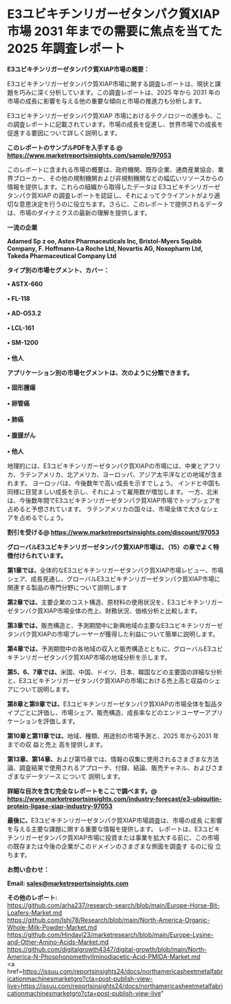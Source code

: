 # E3ユビキチンリガーゼタンパク質XIAP 市場 2031 年までの需要に焦点を当てた 2025 年調査レポート

<strong><b>E3ユビキチンリガーゼタンパク質XIAP市場の概要：</b></strong>

E3ユビキチンリガーゼタンパク質XIAP市場に関する調査レポートは、現状と課題を巧みに深く分析しています。この調査レポートは、2025 年から 2031 年の市場の成長に影響を与える他の重要な傾向と市場の推進力も分析します。

E3ユビキチンリガーゼタンパク質XIAP 市場におけるテクノロジーの進歩も、この調査レポートに記載されています。市場の成長を促進し、世界市場での成長を促進する要因について詳しく説明します。

<strong>このレポートのサンプルPDFを入手する @ <a href=https://www.marketreportsinsights.com/sample/97053>https://www.marketreportsinsights.com/sample/97053</a></strong>

このレポートに含まれる市場の概要は、政府機関、既存企業、通商産業協会、業界ブローカー、その他の規制機関および非規制機関などの幅広いリソースからの情報を提供します。これらの組織から取得したデータは E3ユビキチンリガーゼタンパク質XIAP の調査レポートを認証し、それによってクライアントがより適切な意思決定を行うのに役立ちます。さらに、このレポートで提供されるデータは、市場のダイナミクスの最新の理解を提供します。

<strong>一流の企業</strong>

<strong><b>Adamed Sp z oo, Astex Pharmaceuticals Inc, Bristol-Myers Squibb Company, F. Hoffmann-La Roche Ltd, Novartis AG, Noxopharm Ltd, Takeda Pharmaceutical Company Ltd</b></strong>

<strong><b>タイプ別の市場セグメント、カバー：</b></strong>

<strong>• ASTX-660<br><br>• FL-118<br><br>• AD-O53.2<br><br>• LCL-161<br><br>• SM-1200<br><br>• 他人</strong>

<strong><b>アプリケーション別の市場セグメントは、次のように分類できます。</b></strong>

<strong>• 固形腫瘍<br><br>• 卵管癌<br><br>• 肺癌<br><br>• 腹膜がん<br><br>• 他人</strong>

 地理的には、E3ユビキチンリガーゼタンパク質XIAPの市場には、中東とアフリカ、ラテンアメリカ、北アメリカ、ヨーロッパ、アジア太平洋などの地域が含まれます。 ヨーロッパは、今後数年で高い成長を示すでしょう。 インドと中国も同様に目覚ましい成長を示し、それによって雇用数が増加します。 一方、北米は、今後数年間でE3ユビキチンリガーゼタンパク質XIAP市場でトップシェアを占めると予想されています。 ラテンアメリカの国々は、市場全体で大きなシェアを占めるでしょう。

<strong>割引を受ける@ <a href=https://www.marketreportsinsights.com/discount/97053>https://www.marketreportsinsights.com/discount/97053</a></strong>

<strong><b>グローバルE3ユビキチンリガーゼタンパク質XIAP市場は、（15）の章でよく特徴付けられています。</b></strong>

<strong><b>第</b></strong><strong><b>1章では、</b></strong>全体的なE3ユビキチンリガーゼタンパク質XIAP市場レビュー、市場シェア、成長見通し、グローバルE3ユビキチンリガーゼタンパク質XIAP市場に関連する製品の専門分野について説明します

<strong><b>第2章では、</b></strong>主要企業のコスト構造、原材料の使用状況を、E3ユビキチンリガーゼタンパク質XIAP市場全体の売上、財務状況、価格分析と比較します。

<strong><b>第3章では、</b></strong>販売構造と、予測期間中に新興地域の主要なE3ユビキチンリガーゼタンパク質XIAPの市場プレーヤーが獲得した利益について簡単に説明します。

<strong><b>第4章では、</b></strong>予測期間中の各地域の収入と販売構造とともに、グローバルE3ユビキチンリガーゼタンパク質XIAP市場の地域分析を示します。

<strong><b>第5、6、7章では、</b></strong>米国、中国、ドイツ、日本、韓国などの主要国の詳細な分析と、E3ユビキチンリガーゼタンパク質XIAPの市場における売上高と収益のシェアについて説明します。

<strong><b>第8章と第9章では、</b></strong>E3ユビキチンリガーゼタンパク質XIAPの市場全体を製品タイプごとに評価し、市場シェア、販売構造、成長率などのエンドユーザーアプリケーションを評価します。

<strong><b>第10章と第11章では、</b></strong>地域、種類、用途別の市場予測と、2025 年から2031 年までの収 益と売上 高を提供します。

<strong><b>第13章、第14章、</b></strong>および第15章では、情報の収集に使用されるさまざまな方法論、調査結果で使用されるアプローチ、付録、結論、販売チャネル、およびさまざまなデータソース について 説明します。

<strong>詳細な目次を含む完全なレポートをここで調べます。@ <a href=https://www.marketreportsinsights.com/industry-forecast/e3-ubiquitin-protein-ligase-xiap-industry-97053>https://www.marketreportsinsights.com/industry-forecast/e3-ubiquitin-protein-ligase-xiap-industry-97053</a></strong>

<strong><b>最後に、</b></strong>E3ユビキチンリガーゼタンパク質XIAP市場調査は、市場の成長 に影響を</a>与える主要な課題に関する重要な情報を提供します。 レポートは、E3ユビキチンリガーゼタンパク質XIAP市場に投資または事業を拡大する前に、この市場の既存または今後の企業がこのドメインのさまざまな側面を調査す るのに役 立ちます。

<strong><b>お問い合わせ：</b></strong>

<strong>Email: </strong><a href=mailto:sales@marketreportsinsights.com><strong>sales@marketreportsinsights.com</strong></a>

<strong>その他のレポート:</strong>
<br>
<a href=https://github.com/arha237/research-search/blob/main/Europe-Horse-Bit-Loafers-Market.md>https://github.com/arha237/research-search/blob/main/Europe-Horse-Bit-Loafers-Market.md</a>
<br>
<a href=https://github.com/Ishi78/Research/blob/main/North-America-Organic-Whole-Milk-Powder-Market.md>https://github.com/Ishi78/Research/blob/main/North-America-Organic-Whole-Milk-Powder-Market.md</a>
<br>
<a href=https://github.com/Hindavi23/marketresearch/blob/main/Europe-Lysine-and-Other-Amino-Acids-Market.md>https://github.com/Hindavi23/marketresearch/blob/main/Europe-Lysine-and-Other-Amino-Acids-Market.md</a>
<br>
<a href=https://github.com/digitalgrowth4347/digital-growth/blob/main/North-America-N-PhosphonomethylIminodiacetic-Acid-PMIDA-Market.md>https://github.com/digitalgrowth4347/digital-growth/blob/main/North-America-N-PhosphonomethylIminodiacetic-Acid-PMIDA-Market.md</a>
<br>
<a href=https://issuu.com/reportsinsights24/docs/northamericasheetmetalfabricationmachinesmarketgro?cta=post-publish-view-live>https://issuu.com/reportsinsights24/docs/northamericasheetmetalfabricationmachinesmarketgro?cta=post-publish-view-live</a>"
